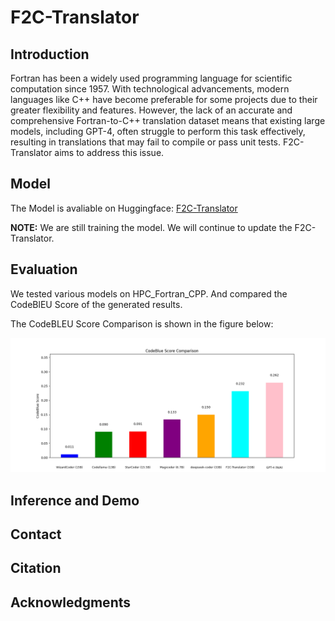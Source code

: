 # F2C-Translator

## Introduction
Fortran has been a widely used programming language for scientific computation since 1957. With technological advancements, modern languages like C++ have become preferable for some projects due to their greater flexibility and features. However, the lack of an accurate and comprehensive Fortran-to-C++ translation dataset means that existing large models, including GPT-4, often struggle to perform this task effectively, resulting in translations that may fail to compile or pass unit tests. F2C-Translator aims to address this issue.

## Model
The Model is avaliable on Huggingface: [F2C-Translator](https://huggingface.co/Bin12345/F2C-Translator)

**NOTE:** We are still training the model. We will continue to update the F2C-Translator.

## Evaluation
We tested various models on HPC_Fortran_CPP. And compared the CodeBlEU Score of the generated results.

The CodeBLEU Score Comparison is shown in the figure below:

![Example Image](Figures/CodeBLEU_Score.png)



## Inference and Demo

## Contact 

## Citation

## Acknowledgments
